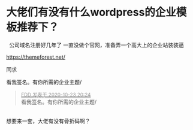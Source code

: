 # 大佬们有没有什么wordpress的企业模板推荐下？


<img src="static/image/smiley/default/lol.gif" smilieid="12" border="0" alt="" />&nbsp;&nbsp;公司域名注册好几年了 一直没做个官网，准备弄一个高大上的企业站装装逼

https://themeforest.net/<br />


同求<img id="aimg_a70NP" onclick="zoom(this, this.src, 0, 0, 0)" class="zoom" src="https://cdn.jsdelivr.net/gh/hishis/forum-master/public/images/patch.gif" onmouseover="img_onmouseoverfunc(this)" onload="thumbImg(this)" border="0" alt="" />

看我签名。有你所需的企业主题/

<div class="quote"><blockquote><font size="2"><a href="https://www.hostloc.com/forum.php?mod=redirect&amp;goto=findpost&amp;pid=9343056&amp;ptid=757404" target="_blank"><font color="#999999">FDD 发表于 2020-10-23 20:24</font></a></font><br />
看我签名。有你所需的企业主题/</blockquote></div><br />
想要来一套，大佬有没有骨折码啊？
